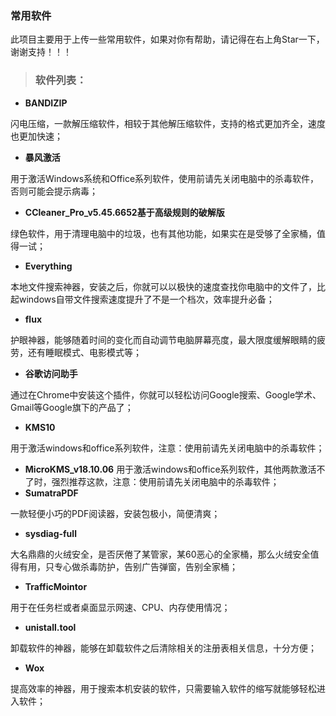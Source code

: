 ### 常用软件

此项目主要用于上传一些常用软件，如果对你有帮助，请记得在右上角Star一下，谢谢支持！！！

> ### 软件列表：

- **BANDIZIP**

闪电压缩，一款解压缩软件，相较于其他解压缩软件，支持的格式更加齐全，速度也更加快速；

- **暴风激活**

用于激活Windows系统和Office系列软件，使用前请先关闭电脑中的杀毒软件，否则可能会提示病毒；

- **CCleaner_Pro_v5.45.6652基于高级规则的破解版**

绿色软件，用于清理电脑中的垃圾，也有其他功能，如果实在是受够了全家桶，值得一试；

- **Everything**

本地文件搜索神器，安装之后，你就可以以极快的速度查找你电脑中的文件了，比起windows自带文件搜索速度提升了不是一个档次，效率提升必备；

- **flux**

护眼神器，能够随着时间的变化而自动调节电脑屏幕亮度，最大限度缓解眼睛的疲劳，还有睡眠模式、电影模式等；

- **谷歌访问助手**

通过在Chrome中安装这个插件，你就可以轻松访问Google搜索、Google学术、Gmail等Google旗下的产品了；

- **KMS10**

用于激活windows和office系列软件，注意：使用前请先关闭电脑中的杀毒软件；

- **MicroKMS_v18.10.06**
用于激活windows和office系列软件，其他两款激活不了时，强烈推荐这款，注意：使用前请先关闭电脑中的杀毒软件；
- **SumatraPDF**

一款轻便小巧的PDF阅读器，安装包极小，简便清爽；

- **sysdiag-full**

大名鼎鼎的火绒安全，是否厌倦了某管家，某60恶心的全家桶，那么火绒安全值得有用，只专心做杀毒防护，告别广告弹窗，告别全家桶；

- **TrafficMointor**

用于在任务栏或者桌面显示网速、CPU、内存使用情况；

- **unistall.tool**

卸载软件的神器，能够在卸载软件之后清除相关的注册表相关信息，十分方便；

- **Wox**

提高效率的神器，用于搜索本机安装的软件，只需要输入软件的缩写就能够轻松进入软件；
